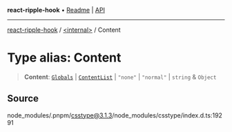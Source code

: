 **react-ripple-hook** • [Readme](../../README.md) \| [API](../../globals.md)

---

[react-ripple-hook](../../README.md) / [\<internal\>](../README.md) / Content

# Type alias: Content

> **Content**: [`Globals`](Globals.md) \| [`ContentList`](ContentList.md) \| `"none"` \| `"normal"` \| `string` & `Object`

## Source

node_modules/.pnpm/csstype@3.1.3/node_modules/csstype/index.d.ts:19291
